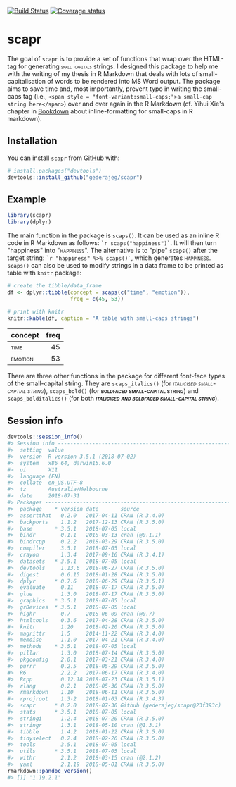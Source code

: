 
<!-- README.md is generated from README.Rmd. Please edit that file -->
[![Build Status](https://travis-ci.org/gederajeg/scapr.svg?branch=master)](https://travis-ci.org/gederajeg/scapr) [![Coverage status](https://codecov.io/gh/gederajeg/scapr/branch/master/graph/badge.svg)](https://codecov.io/github/gederajeg/scapr?branch=master)

scapr
=====

The goal of `scapr` is to provide a set of functions that wrap over the HTML-tag for generating <span style="font-variant:small-caps;">`small capitals`</span> strings. I designed this package to help me with the writing of my thesis in R Markdown that deals with lots of small-capitalisation of words to be rendered into MS Word output. The package aims to save time and, most importantly, prevent typo in writing the small-caps tag (i.e., `<span style = "font-variant:small-caps;">a small-cap string here</span>`) over and over again in the R Markdown (cf. Yihui Xie's chapter in [Bookdown](https://bookdown.org/yihui/bookdown/markdown-syntax.html) about inline-formatting for small-caps in R markdown).

Installation
------------

You can install `scapr` from [GitHub](https://github.com/) with:

``` r
# install.packages("devtools")
devtools::install_github("gederajeg/scapr")
```

Example
-------

``` r
library(scapr)
library(dplyr)
```

The main function in the package is `scaps()`. It can be used as an inline R code in R Markdown as follows: `` `r scaps("happiness")` ``. It will then turn "happiness" into "<span style="font-variant:small-caps;">happiness</span>". The alternative is to "pipe" `scaps()` after the target string: `` `r "happiness" %>% scaps()` ``, which generates <span style="font-variant:small-caps;">happiness</span>. `scaps()` can also be used to modify strings in a data frame to be printed as table with `knitr` package:

``` r
# create the tibble/data_frame
df <- dplyr::tibble(concept = scaps(c("time", "emotion")),
                    freq = c(45, 53))

# print with knitr
knitr::kable(df, caption = "A table with small-caps strings")
```

| concept                                               |  freq|
|:------------------------------------------------------|-----:|
| <span style="font-variant:small-caps;">time</span>    |    45|
| <span style="font-variant:small-caps;">emotion</span> |    53|

There are three other functions in the package for different font-face types of the small-capital string. They are `scaps_italics()` (for <span style="font-variant:small-caps;">*italicised small-captial string*</span>), `scaps_bold()` (for <span style="font-variant:small-caps;">**boldfaced small-capital string**</span>) and `scaps_bolditalics()` (for both <span style="font-variant:small-caps;">***italicised and boldfaced small-capital string***</span>).

Session info
------------

``` r
devtools::session_info()
#> Session info -------------------------------------------------------------
#>  setting  value                       
#>  version  R version 3.5.1 (2018-07-02)
#>  system   x86_64, darwin15.6.0        
#>  ui       X11                         
#>  language (EN)                        
#>  collate  en_US.UTF-8                 
#>  tz       Australia/Melbourne         
#>  date     2018-07-31
#> Packages -----------------------------------------------------------------
#>  package    * version date       source                          
#>  assertthat   0.2.0   2017-04-11 CRAN (R 3.4.0)                  
#>  backports    1.1.2   2017-12-13 CRAN (R 3.5.0)                  
#>  base       * 3.5.1   2018-07-05 local                           
#>  bindr        0.1.1   2018-03-13 cran (@0.1.1)                   
#>  bindrcpp     0.2.2   2018-03-29 CRAN (R 3.5.0)                  
#>  compiler     3.5.1   2018-07-05 local                           
#>  crayon       1.3.4   2017-09-16 CRAN (R 3.4.1)                  
#>  datasets   * 3.5.1   2018-07-05 local                           
#>  devtools     1.13.6  2018-06-27 CRAN (R 3.5.0)                  
#>  digest       0.6.15  2018-01-28 CRAN (R 3.5.0)                  
#>  dplyr      * 0.7.6   2018-06-29 CRAN (R 3.5.1)                  
#>  evaluate     0.11    2018-07-17 CRAN (R 3.5.0)                  
#>  glue         1.3.0   2018-07-17 CRAN (R 3.5.0)                  
#>  graphics   * 3.5.1   2018-07-05 local                           
#>  grDevices  * 3.5.1   2018-07-05 local                           
#>  highr        0.7     2018-06-09 cran (@0.7)                     
#>  htmltools    0.3.6   2017-04-28 CRAN (R 3.5.0)                  
#>  knitr        1.20    2018-02-20 CRAN (R 3.5.0)                  
#>  magrittr     1.5     2014-11-22 CRAN (R 3.4.0)                  
#>  memoise      1.1.0   2017-04-21 CRAN (R 3.4.0)                  
#>  methods    * 3.5.1   2018-07-05 local                           
#>  pillar       1.3.0   2018-07-14 CRAN (R 3.5.0)                  
#>  pkgconfig    2.0.1   2017-03-21 CRAN (R 3.4.0)                  
#>  purrr        0.2.5   2018-05-29 CRAN (R 3.5.0)                  
#>  R6           2.2.2   2017-06-17 CRAN (R 3.4.0)                  
#>  Rcpp         0.12.18 2018-07-23 CRAN (R 3.5.1)                  
#>  rlang        0.2.1   2018-05-30 CRAN (R 3.5.0)                  
#>  rmarkdown    1.10    2018-06-11 CRAN (R 3.5.0)                  
#>  rprojroot    1.3-2   2018-01-03 CRAN (R 3.4.3)                  
#>  scapr      * 0.2.0   2018-07-30 Github (gederajeg/scapr@23f393c)
#>  stats      * 3.5.1   2018-07-05 local                           
#>  stringi      1.2.4   2018-07-20 CRAN (R 3.5.0)                  
#>  stringr      1.3.1   2018-05-10 cran (@1.3.1)                   
#>  tibble       1.4.2   2018-01-22 CRAN (R 3.5.0)                  
#>  tidyselect   0.2.4   2018-02-26 CRAN (R 3.5.0)                  
#>  tools        3.5.1   2018-07-05 local                           
#>  utils      * 3.5.1   2018-07-05 local                           
#>  withr        2.1.2   2018-03-15 cran (@2.1.2)                   
#>  yaml         2.1.19  2018-05-01 CRAN (R 3.5.0)
rmarkdown::pandoc_version()
#> [1] '1.19.2.1'
```
